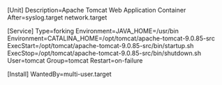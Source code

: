 [Unit]
Description=Apache Tomcat Web Application Container
After=syslog.target network.target

[Service]
Type=forking
Environment=JAVA_HOME=/usr/bin
Environment=CATALINA_HOME=/opt/tomcat/apache-tomcat-9.0.85-src
ExecStart=/opt/tomcat/apache-tomcat-9.0.85-src/bin/startup.sh
ExecStop=/opt/tomcat/apache-tomcat-9.0.85-src/bin/shutdown.sh
User=tomcat
Group=tomcat
Restart=on-failure

[Install]
WantedBy=multi-user.target



